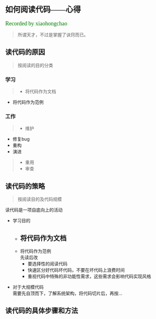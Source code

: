 # <font face="微软雅黑" size="5">如何阅读代码——心得</font>  
<font face="微软雅黑" color="green" size="4">Recorded by xiaohongchao</font>

>所谓天才，不过是掌握了诀窍而已。
  
## 读代码的原因
>按阅读的目的分类
 
### 学习  
>* 将代码作为文档
* 将代码作为范例

### 工作
>* 维护
  + 修复bug
  + 重构
  + 演进
>* 重用
>* 审查 


## 读代码的策略  

>按阅读目的及代码规模

读代码是一项自底向上的活动

* 学习目的
  + 将代码作为文档
     -
  + 将代码作为范例  
      先读后改
     - 要选择性的阅读代码
     - 快速区分好代码坏代码，不要在坏代码上浪费时间
     - 重视代码中特殊的非功能性需求，这些需求会影响代码实现风格

* 对于大规模代码  
需要先自顶而下，了解系统架构，将代码切片后，再按...

## 读代码的具体步骤和方法  